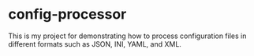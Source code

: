 # config-processor
This is my project for demonstrating how to process configuration files in different formats such as JSON, INI, YAML, and XML.
